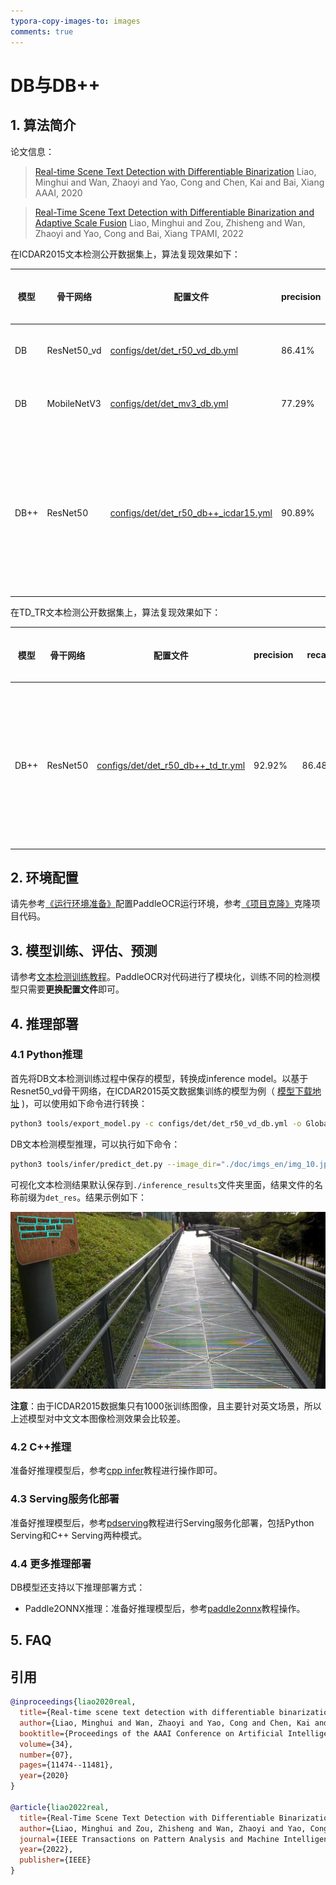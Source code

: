 ```yaml
---
typora-copy-images-to: images
comments: true
---
```


# DB与DB++

## 1. 算法简介

论文信息：
> [Real-time Scene Text Detection with Differentiable Binarization](https://arxiv.org/abs/1911.08947)
> Liao, Minghui and Wan, Zhaoyi and Yao, Cong and Chen, Kai and Bai, Xiang
> AAAI, 2020

> [Real-Time Scene Text Detection with Differentiable Binarization and Adaptive Scale Fusion](https://arxiv.org/abs/2202.10304)
> Liao, Minghui and Zou, Zhisheng and Wan, Zhaoyi and Yao, Cong and Bai, Xiang
> TPAMI, 2022

在ICDAR2015文本检测公开数据集上，算法复现效果如下：

|模型|骨干网络|配置文件|precision|recall|Hmean|下载链接|
| --- | --- | --- | --- | --- | --- | --- |
|DB|ResNet50_vd|[configs/det/det_r50_vd_db.yml](../../configs/det/det_r50_vd_db.yml)|86.41%|78.72%|82.38%|[训练模型](https://paddleocr.bj.bcebos.com/dygraph_v2.0/en/det_r50_vd_db_v2.0_train.tar)|
|DB|MobileNetV3|[configs/det/det_mv3_db.yml](../../configs/det/det_mv3_db.yml)|77.29%|73.08%|75.12%|[训练模型](https://paddleocr.bj.bcebos.com/dygraph_v2.0/en/det_mv3_db_v2.0_train.tar)|
|DB++|ResNet50|[configs/det/det_r50_db++_icdar15.yml](../../configs/det/det_r50_db++_icdar15.yml)|90.89%|82.66%|86.58%|[合成数据预训练模型](https://paddleocr.bj.bcebos.com/dygraph_v2.1/en_det/ResNet50_dcn_asf_synthtext_pretrained.pdparams)/[训练模型](https://paddleocr.bj.bcebos.com/dygraph_v2.1/en_det/det_r50_db%2B%2B_icdar15_train.tar)|

在TD_TR文本检测公开数据集上，算法复现效果如下：

|模型|骨干网络|配置文件|precision|recall|Hmean|下载链接|
| --- | --- | --- | --- | --- | --- | --- |
|DB++|ResNet50|[configs/det/det_r50_db++_td_tr.yml](../../configs/det/det_r50_db++_td_tr.yml)|92.92%|86.48%|89.58%|[合成数据预训练模型](https://paddleocr.bj.bcebos.com/dygraph_v2.1/en_det/ResNet50_dcn_asf_synthtext_pretrained.pdparams)/[训练模型](https://paddleocr.bj.bcebos.com/dygraph_v2.1/en_det/det_r50_db%2B%2B_td_tr_train.tar)|

## 2. 环境配置

请先参考[《运行环境准备》](../../ppocr/environment.md)配置PaddleOCR运行环境，参考[《项目克隆》](../../ppocr/blog/clone.md)克隆项目代码。

## 3. 模型训练、评估、预测

请参考[文本检测训练教程](../../ppocr/model_train/detection.md)。PaddleOCR对代码进行了模块化，训练不同的检测模型只需要**更换配置文件**即可。

## 4. 推理部署

### 4.1 Python推理

首先将DB文本检测训练过程中保存的模型，转换成inference model。以基于Resnet50_vd骨干网络，在ICDAR2015英文数据集训练的模型为例（ [模型下载地址](https://paddleocr.bj.bcebos.com/dygraph_v2.0/en/det_r50_vd_db_v2.0_train.tar) )，可以使用如下命令进行转换：

```bash
python3 tools/export_model.py -c configs/det/det_r50_vd_db.yml -o Global.pretrained_model=./det_r50_vd_db_v2.0_train/best_accuracy  Global.save_inference_dir=./inference/det_db
```

DB文本检测模型推理，可以执行如下命令：

```bash
python3 tools/infer/predict_det.py --image_dir="./doc/imgs_en/img_10.jpg" --det_model_dir="./inference/det_db/" --det_algorithm="DB"
```

可视化文本检测结果默认保存到`./inference_results`文件夹里面，结果文件的名称前缀为`det_res`。结果示例如下：

![img](./images/det_res_img_10_db.jpg)

**注意**：由于ICDAR2015数据集只有1000张训练图像，且主要针对英文场景，所以上述模型对中文文本图像检测效果会比较差。

### 4.2 C++推理

准备好推理模型后，参考[cpp infer](../../ppocr/infer_deploy/cpp_infer.md)教程进行操作即可。

### 4.3 Serving服务化部署

准备好推理模型后，参考[pdserving](../../ppocr/infer_deploy/paddle_server.md)教程进行Serving服务化部署，包括Python Serving和C++ Serving两种模式。

### 4.4 更多推理部署

DB模型还支持以下推理部署方式：

- Paddle2ONNX推理：准备好推理模型后，参考[paddle2onnx](../../ppocr/infer_deploy/paddle2onnx.md)教程操作。

## 5. FAQ

## 引用

```bibtex
@inproceedings{liao2020real,
  title={Real-time scene text detection with differentiable binarization},
  author={Liao, Minghui and Wan, Zhaoyi and Yao, Cong and Chen, Kai and Bai, Xiang},
  booktitle={Proceedings of the AAAI Conference on Artificial Intelligence},
  volume={34},
  number={07},
  pages={11474--11481},
  year={2020}
}

@article{liao2022real,
  title={Real-Time Scene Text Detection with Differentiable Binarization and Adaptive Scale Fusion},
  author={Liao, Minghui and Zou, Zhisheng and Wan, Zhaoyi and Yao, Cong and Bai, Xiang},
  journal={IEEE Transactions on Pattern Analysis and Machine Intelligence},
  year={2022},
  publisher={IEEE}
}
```
